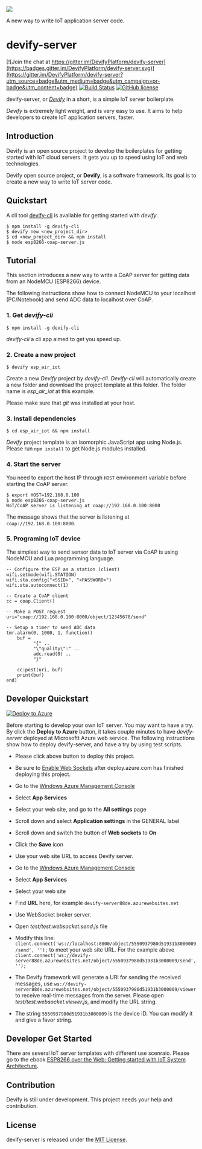 ![](http://res.cloudinary.com/jollen/image/upload/h_110/v1455862763/devify-logo_rh63vl.png)

A new way to write IoT application server code.

# devify-server

[![Join the chat at https://gitter.im/DevifyPlatform/devify-server](https://badges.gitter.im/DevifyPlatform/devify-server.svg)](https://gitter.im/DevifyPlatform/devify-server?utm_source=badge&utm_medium=badge&utm_campaign=pr-badge&utm_content=badge)
[![Build Status](https://travis-ci.org/DevifyPlatform/devify-server.svg?branch=master)](https://travis-ci.org/DevifyPlatform/devify-server)
[![GitHub license](https://img.shields.io/github/license/DevifyPlatform/devify-server.svg)](https://github.com/DevifyPlatform/devify-server)

devify-server, or [*Devify*](https://github.com/DevifyPlatform/devify-server) in a short, is a simple IoT server boilerplate. 

*Devify* is extremely light weight, and is very easy to use. It aims to help developers to create IoT application servers, faster.

## Introduction

Devify is an open source project to develop the boilerplates for getting started with IoT cloud servers. It gets you up to speed using IoT and web technologies.

Devify open source project, or **Devify**, is a software framework. Its goal is to create a new way to write IoT server code.

## Quickstart

A cli tool [devify-cli](https://github.com/DevifyPlatform/devify-cli) is available for getting started with *devify*.

```
$ npm install -g devify-cli
$ devify new <new_project_dir>
$ cd <new_project_dir> && npm install
$ node esp8266-coap-server.js 
```

## Tutorial

This section introduces a new way to write a CoAP server for getting data from an NodeMCU (ESP8266) device.

The following instructions show how to connect NodeMCU to your localhost (PC/Notebook) and send ADC data to localhost  over CoAP.

### 1. Get *devify-cli*

```
$ npm install -g devify-cli 
```

*devify-cli* a cli app aimed to get you speed up.

### 2. Create a new project

```
$ devify esp_air_iot
```
Create a new *Devify* project by *devify-cli*. *Devify-cli* will automatically create a new folder and download the project template at this folder. The folder name is *esp_air_iot* at this example.

Please make sure that *git* was installed at your host.

### 3. Install dependencies

```
$ cd esp_air_iot && npm install
```

*Devify* project template is an isomorphic JavaScript app using Node.js. Please run ```npm install``` to get Node.js modules installed.

### 4. Start the server

You need to export the host IP through ```HOST``` environment variable before starting the CoAP server. 

```
$ export HOST=192.168.0.100
$ node esp8266-coap-server.js 
WoT/CoAP server is listening at coap://192.168.0.100:8000
```
The message shows that the server is listening at ```coap://192.168.0.100:8000```.

### 5. Programing IoT device

The simplest way to send sensor data to IoT server via CoAP is using NodeMCU and Lua programming language.

```
-- Configure the ESP as a station (client)
wifi.setmode(wifi.STATION)  
wifi.sta.config("<SSID>", "<PASSWORD>")  
wifi.sta.autoconnect(1)

-- Create a CoAP client
cc = coap.Client()

-- Make a POST request
uri="coap://192.168.0.100:8000/object/12345678/send"

-- Setup a timer to send ADC data
tmr.alarm(0, 1000, 1, function() 
    buf = 
          "{" ..
          "\"quality\":" ..
          adc.read(0) ..
          "}"
    
    cc:post(uri, buf)
    print(buf)
end)
```

## Developer Quickstart

[![Deploy to Azure](http://azuredeploy.net/deploybutton.png)](https://deploy.azure.com/?repository=https://github.com/DevifyPlatform/devify-server)

Before starting to develop your own IoT server. You may want to have a try. By click the **Deploy to Azure** button, it takes couple minutes to have *devify-server* deployed at Microsoftt Azure web service. The following instructions show how to deploy devify-server, and have a try by using test scripts.

* Please click above button to deploy this project.

* Be sure to [Enable Web Sockets](https://azure.microsoft.com/zh-tw/blog/introduction-to-websockets-on-windows-azure-web-sites/) after deploy.azure.com has finished deploying this project.

 * Go to the [Windows Azure Management Console](https://portal.azure.com/)
 * Select **App Services**
 * Select your web site, and go to the **All settings** page
 * Scroll down and select **Application settings** in the GENERAL label
 * Scroll down and switch the button of **Web sockets** to **On**
 * Click the **Save** icon

* Use your web site URL to access Devify server. 

 * Go to the [Windows Azure Management Console](https://portal.azure.com/)
 * Select **App Services**
 * Select your web site
 * Find **URL** here, for example ```devify-server88de.azurewebsites.net```

* Use WebSocket broker server.

 * Open *test/test.websocket.send.js* file
 * Modify this line: ```client.connect('ws://localhost:8000/object/5550937980d51931b3000009/send', '');``` to meet your web site URL. For the example above ```client.connect('ws://devify-server88de.azurewebsites.net/object/5550937980d51931b3000009/send', '');```
 * The Devify framework will generate a URI for sending the received messages, use ```ws://devify-server88de.azurewebsites.net/object/5550937980d51931b3000009/viewer``` to receive real-time messages from the server. Please open *test/test.websocket.viewer.js*, and modify the URL string.
 * The string ```5550937980d51931b3000009``` is the device ID. You can modify it and give a favor string.

## Developer Get Started

There are several IoT server templates with different use scenraio. Please go to the ebook [ESP8266 over the Web: Getting started with IoT System Architecture](templates/).

## Contribution

Devify is still under development. This project needs your help and contribution.

## License

devify-server is released under the [MIT License](http://www.opensource.org/licenses/MIT).
